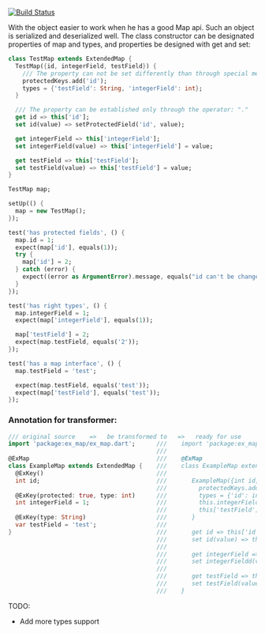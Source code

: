 [![Build Status](https://codeship.com/projects/bbc87340-415a-0134-5cdb-527eefe58aba/status?branch=master
)](https://codeship.com/projects/bbc87340-415a-0134-5cdb-527eefe58aba/status?branch=master
)

With the object easier to work when he has a good Map api. Such an object is serialized and deserialized well.
The class constructor can be designated  properties of map and types, and properties be designed with get and set:

```dart
class TestMap extends ExtendedMap {
  TestMap({id, integerField, testField}) {
    /// The property can not be set differently than through special method
    protectedKeys.add('id');
    types = {'testField': String, 'integerField': int};
  }

  /// The property can be established only through the operator: "."
  get id => this['id'];
  set id(value) => setProtectedField('id', value);

  get integerField => this['integerField'];
  set integerField(value) => this['integerField'] = value;

  get testField => this['testField'];
  set testField(value) => this['testField'] = value;
}

```

```dart
TestMap map;

setUp(() {
  map = new TestMap();
});

test('has protected fields', () {
  map.id = 1;
  expect(map['id'], equals(1));
  try {
    map['id'] = 2;
  } catch (error) {
    expect((error as ArgumentError).message, equals("id can't be changed"));
  }
});

test('has right types', () {
  map.integerField = 1;
  expect(map['integerField'], equals(1));

  map['testField'] = 2;
  expect(map.testField, equals('2'));
});

test('has a map interface', () {
  map.testField = 'test';

  expect(map.testField, equals('test'));
  expect(map['testField'], equals('test'));
});
```

### Annotation for transformer:

``` dart
/// original source    =>   be transformed to   =>   ready for use 
import 'package:ex_map/ex_map.dart';      ///    import 'package:ex_map/ex_map.dart';
                                          ///
@ExMap                                    ///    @ExMap
class ExampleMap extends ExtendedMap {    ///    class ExampleMap extends ExtendedMap {
  @ExKey()                                ///
  int id;                                 ///       ExampleMap({int id, int integerField, String testField}) {
                                          ///         protectedKeys.addAll(['integerField']);
  @ExKey(protected: true, type: int)      ///         types = {'id': int, 'integerField': int, 'testField': String};
  int integerField = 1;                   ///         this.integerField = 1;
                                          ///         this['testField'] = 'test';
  @ExKey(type: String)                    ///       }
  var testField = 'test';                 ///       
}                                         ///       get id => this['id'];
                                          ///       set id(value) => this['id'] = value;
                                          ///
                                          ///       get integerField => this['integerField'];
                                          ///       set integerFieldd(value) => setProtectedField('integerField', value);
                                          ///
                                          ///       get testField => this['testField'];
                                          ///       set testField(value) => this['testField'] = value;
                                          ///    }
```

TODO:
  - Add more types support